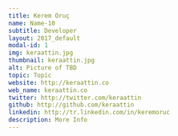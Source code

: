 ```yaml
---
title: Kerem Oruç
name: Name-10
subtitle: Developer
layout: 2017_default
modal-id: 1
img: keraattin.jpg
thumbnail: keraattin.jpg
alt: Picture of TBD
topic: Topic
website: http://keraattin.co
web_name: keraattin.co
twitter: http://twitter.com/keraattin
github: http://github.com/keraattin
linkedin: http://tr.linkedin.com/in/keremoruc
description: More Info
---
```

